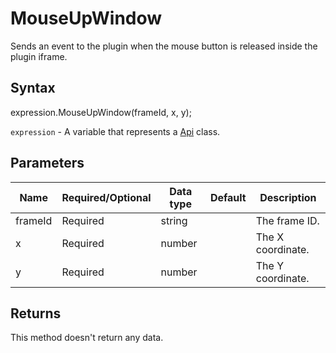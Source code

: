 # MouseUpWindow

Sends an event to the plugin when the mouse button is released inside the plugin iframe.

## Syntax

expression.MouseUpWindow(frameId, x, y);

`expression` - A variable that represents a [Api](../Api.md) class.

## Parameters

| **Name** | **Required/Optional** | **Data type** | **Default** | **Description** |
| ------------- | ------------- | ------------- | ------------- | ------------- |
| frameId | Required | string |  | The frame ID. |
| x | Required | number |  | The X coordinate. |
| y | Required | number |  | The Y coordinate. |

## Returns

This method doesn't return any data.